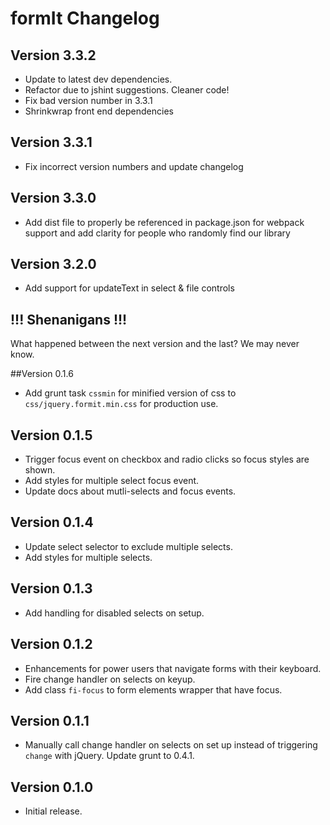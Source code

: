 # formIt Changelog

## Version 3.3.2

- Update to latest dev dependencies.
- Refactor due to jshint suggestions. Cleaner code!
- Fix bad version number in 3.3.1
- Shrinkwrap front end dependencies

## Version 3.3.1

- Fix incorrect version numbers and update changelog

## Version 3.3.0

- Add dist file to properly be referenced in package.json for webpack support and add clarity for people who randomly find our library


## Version 3.2.0

- Add support for updateText in select & file controls


## !!! Shenanigans !!!

What happened between the next version and the last? We may never know.


##Version 0.1.6

- Add grunt task `cssmin` for minified version of css to `css/jquery.formit.min.css` for production use.


## Version 0.1.5

- Trigger focus event on checkbox and radio clicks so focus styles are shown.
- Add styles for multiple select focus event.
- Update docs about mutli-selects and focus events.


## Version 0.1.4

- Update select selector to exclude multiple selects.
- Add styles for multiple selects.


## Version 0.1.3

 - Add handling for disabled selects on setup.


## Version 0.1.2

- Enhancements for power users that navigate forms with their keyboard.
- Fire change handler on selects on keyup.
- Add class `fi-focus` to form elements wrapper that have focus.


## Version 0.1.1

 - Manually call change handler on selects on set up instead of triggering `change` with jQuery. Update grunt to 0.4.1.


## Version 0.1.0

 - Initial release.

